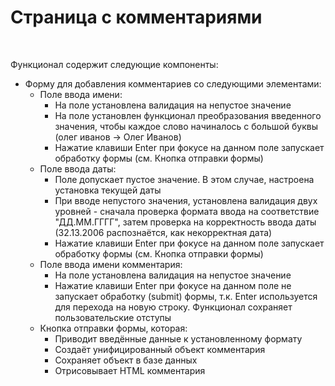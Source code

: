 <h1>Страница с комментариями</h1>
<br>
<p>Функционал содержит следующие компоненты:</p>
<ul>
    <li>Форму для добавления комментариев со следующими элементами:
      <ul>
        <li>Поле ввода имени:
          <ul>
            <li>На поле установлена валидация на непустое значение</li>
            <li>На поле установлен функционал преобразования введенного значения, чтобы каждое слово начиналось с большой буквы (олег иванов -> Олег Иванов)</li>
            <li>Нажатие клавиши Enter при фокусе на данном поле запускает обработку формы (см. Кнопка отправки формы)</li>
          </ul>
        </li>
        <li>Поле ввода даты:
          <ul>
            <li>Поле допускает пустое значение. В этом случае, настроена установка текущей даты</li>
            <li>При вводе непустого значения, установлена валидация двух уровней - сначала проверка формата ввода на соответствие "ДД.ММ.ГГГГ", затем проверка на корректность ввода даты (32.13.2006 распознаётся, как некорректная дата)</li>
            <li>Нажатие клавиши Enter при фокусе на данном поле запускает обработку формы (см. Кнопка отправки формы)</li>
          </ul>
        </li>
        <li>Поле ввода имени комментария:
          <ul>
            <li>На поле установлена валидация на непустое значение</li>
            <li>Нажатие клавиши Enter при фокусе на данном поле не запускает обработку (submit) формы, т.к. Enter используется для перехода на новую строку. Функционал сохраняет пользовательские отступы</li>
          </ul>
        </li>
        <li>Кнопка отправки формы, которая:
          <ul>
            <li>Приводит введённые данные к установленному формату</li>
            <li>Создаёт унифицированный объект комментария</li>
            <li>Сохраняет объект в базе данных</li>
            <li>Отрисовывает HTML комментария</li> 
          </ul>
        </li>
      </ul>
    </li>    
  </ul>
